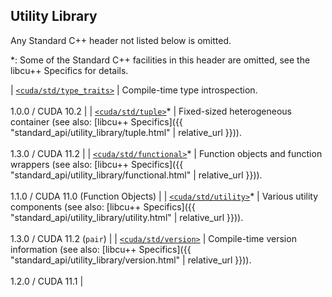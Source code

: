 ## Utility Library

Any Standard C++ header not listed below is omitted.

*: Some of the Standard C++ facilities in this header are omitted, see the
libcu++ Specifics for details.

| [`<cuda/std/type_traits>`] | Compile-time type introspection.                                                                                                             <br/><br/> 1.0.0 / CUDA 10.2 |
| [`<cuda/std/tuple>`]*      | Fixed-sized heterogeneous container (see also: [libcu++ Specifics]({{ "standard_api/utility_library/tuple.html" | relative_url }})).         <br/><br/> 1.3.0 / CUDA 11.2 |
| [`<cuda/std/functional>`]* | Function objects and function wrappers (see also: [libcu++ Specifics]({{ "standard_api/utility_library/functional.html" | relative_url }})). <br/><br/> 1.1.0 / CUDA 11.0 (Function Objects) |
| [`<cuda/std/utility>`]*    | Various utility components (see also: [libcu++ Specifics]({{ "standard_api/utility_library/utility.html" | relative_url }})).                <br/><br/> 1.3.0 / CUDA 11.2 (`pair`) |
| [`<cuda/std/version>`]     | Compile-time version information (see also: [libcu++ Specifics]({{ "standard_api/utility_library/version.html" | relative_url }})).          <br/><br/> 1.2.0 / CUDA 11.1 |


[`<cuda/std/type_traits>`]: https://en.cppreference.com/w/cpp/header/type_traits
[`<cuda/std/tuple>`]: https://en.cppreference.com/w/cpp/header/tuple
[`<cuda/std/functional>`]: https://en.cppreference.com/w/cpp/header/functional
[`<cuda/std/utility>`]: https://en.cppreference.com/w/cpp/header/utility
[`<cuda/std/version>`]: https://en.cppreference.com/w/cpp/header/version
